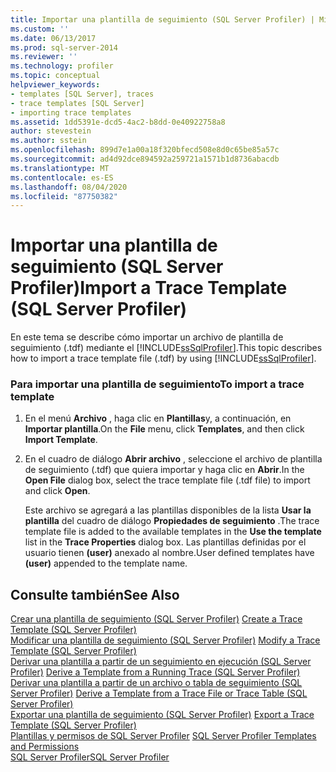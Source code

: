 ```yaml
---
title: Importar una plantilla de seguimiento (SQL Server Profiler) | Microsoft Docs
ms.custom: ''
ms.date: 06/13/2017
ms.prod: sql-server-2014
ms.reviewer: ''
ms.technology: profiler
ms.topic: conceptual
helpviewer_keywords:
- templates [SQL Server], traces
- trace templates [SQL Server]
- importing trace templates
ms.assetid: 1dd5391e-dcd5-4ac2-b8dd-0e40922758a8
author: stevestein
ms.author: sstein
ms.openlocfilehash: 899d7e1a00a18f320bfecd508e8d0c65be85a57c
ms.sourcegitcommit: ad4d92dce894592a259721a1571b1d8736abacdb
ms.translationtype: MT
ms.contentlocale: es-ES
ms.lasthandoff: 08/04/2020
ms.locfileid: "87750382"
---
```

# <a name="import-a-trace-template-sql-server-profiler"></a><span data-ttu-id="99858-102">Importar una plantilla de seguimiento (SQL Server Profiler)</span><span class="sxs-lookup"><span data-stu-id="99858-102">Import a Trace Template (SQL Server Profiler)</span></span>
  <span data-ttu-id="99858-103">En este tema se describe cómo importar un archivo de plantilla de seguimiento (.tdf) mediante el [!INCLUDE[ssSqlProfiler](../../includes/sssqlprofiler-md.md)].</span><span class="sxs-lookup"><span data-stu-id="99858-103">This topic describes how to import a trace template file (.tdf) by using [!INCLUDE[ssSqlProfiler](../../includes/sssqlprofiler-md.md)].</span></span>  
  
### <a name="to-import-a-trace-template"></a><span data-ttu-id="99858-104">Para importar una plantilla de seguimiento</span><span class="sxs-lookup"><span data-stu-id="99858-104">To import a trace template</span></span>  
  
1.  <span data-ttu-id="99858-105">En el menú **Archivo** , haga clic en **Plantillas**y, a continuación, en **Importar plantilla**.</span><span class="sxs-lookup"><span data-stu-id="99858-105">On the **File** menu, click **Templates**, and then click **Import Template**.</span></span>  
  
2.  <span data-ttu-id="99858-106">En el cuadro de diálogo **Abrir archivo** , seleccione el archivo de plantilla de seguimiento (.tdf) que quiera importar y haga clic en **Abrir**.</span><span class="sxs-lookup"><span data-stu-id="99858-106">In the **Open File** dialog box, select the trace template file (.tdf file) to import and click **Open**.</span></span>  
  
     <span data-ttu-id="99858-107">Este archivo se agregará a las plantillas disponibles de la lista **Usar la plantilla** del cuadro de diálogo **Propiedades de seguimiento** .</span><span class="sxs-lookup"><span data-stu-id="99858-107">The trace template file is added to the available templates in the **Use the template** list in the **Trace Properties** dialog box.</span></span> <span data-ttu-id="99858-108">Las plantillas definidas por el usuario tienen **(user)** anexado al nombre.</span><span class="sxs-lookup"><span data-stu-id="99858-108">User defined templates have **(user)** appended to the template name.</span></span>  
  
## <a name="see-also"></a><span data-ttu-id="99858-109">Consulte también</span><span class="sxs-lookup"><span data-stu-id="99858-109">See Also</span></span>  
 <span data-ttu-id="99858-110">[Crear una plantilla de seguimiento &#40;SQL Server Profiler&#41;](create-a-trace-template-sql-server-profiler.md) </span><span class="sxs-lookup"><span data-stu-id="99858-110">[Create a Trace Template &#40;SQL Server Profiler&#41;](create-a-trace-template-sql-server-profiler.md) </span></span>  
 <span data-ttu-id="99858-111">[Modificar una plantilla de seguimiento &#40;SQL Server Profiler&#41;](../../database-engine/modify-a-trace-template-sql-server-profiler.md) </span><span class="sxs-lookup"><span data-stu-id="99858-111">[Modify a Trace Template &#40;SQL Server Profiler&#41;](../../database-engine/modify-a-trace-template-sql-server-profiler.md) </span></span>  
 <span data-ttu-id="99858-112">[Derivar una plantilla a partir de un seguimiento en ejecución &#40;SQL Server Profiler&#41;](derive-a-template-from-a-running-trace-sql-server-profiler.md) </span><span class="sxs-lookup"><span data-stu-id="99858-112">[Derive a Template from a Running Trace &#40;SQL Server Profiler&#41;](derive-a-template-from-a-running-trace-sql-server-profiler.md) </span></span>  
 <span data-ttu-id="99858-113">[Derivar una plantilla a partir de un archivo o tabla de seguimiento &#40;SQL Server Profiler&#41;](derive-a-template-from-a-trace-file-or-trace-table-sql-server-profiler.md) </span><span class="sxs-lookup"><span data-stu-id="99858-113">[Derive a Template from a Trace File or Trace Table &#40;SQL Server Profiler&#41;](derive-a-template-from-a-trace-file-or-trace-table-sql-server-profiler.md) </span></span>  
 <span data-ttu-id="99858-114">[Exportar una plantilla de seguimiento &#40;SQL Server Profiler&#41;](export-a-trace-template-sql-server-profiler.md) </span><span class="sxs-lookup"><span data-stu-id="99858-114">[Export a Trace Template &#40;SQL Server Profiler&#41;](export-a-trace-template-sql-server-profiler.md) </span></span>  
 <span data-ttu-id="99858-115">[Plantillas y permisos de SQL Server Profiler](sql-server-profiler-templates-and-permissions.md) </span><span class="sxs-lookup"><span data-stu-id="99858-115">[SQL Server Profiler Templates and Permissions](sql-server-profiler-templates-and-permissions.md) </span></span>  
 [<span data-ttu-id="99858-116">SQL Server Profiler</span><span class="sxs-lookup"><span data-stu-id="99858-116">SQL Server Profiler</span></span>](sql-server-profiler.md)  
  
  
